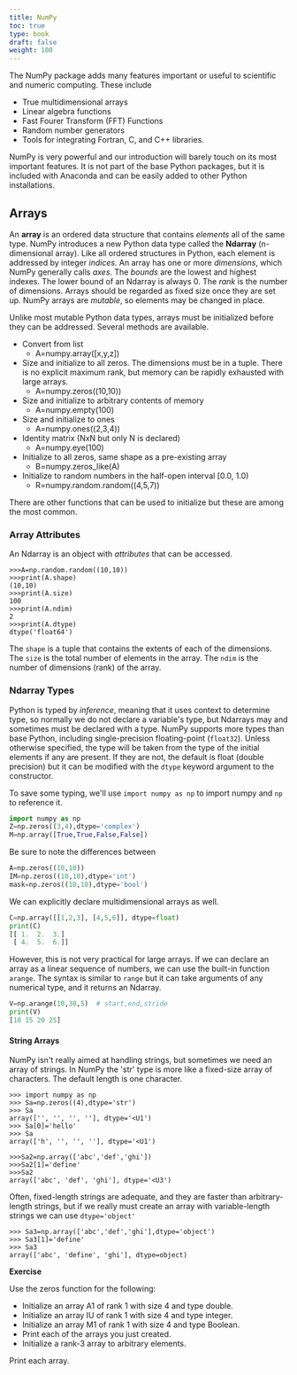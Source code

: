 ```yaml
---
title: NumPy
toc: true
type: book
draft: false
weight: 100
---
```


The NumPy package adds many features important or useful to scientific and numeric computing.  These include

* True multidimensional arrays
* Linear algebra functions
* Fast Fourer Transform (FFT) Functions
* Random number generators 
* Tools for integrating Fortran, C, and C++ libraries.

NumPy is very powerful and our introduction will barely touch on its most important features.
It is not part of the base Python packages, but it is included with Anaconda and can be easily added to other Python installations.  

## Arrays

An __array__ is an ordered data structure that contains _elements_ all of the same type. NumPy introduces a new Python data type called the __Ndarray__ (n-dimensional array).  Like all ordered structures in Python, each element is addressed by integer _indices_.  An array has one or more _dimensions_, which NumPy generally calls _axes_.  The _bounds_ are the lowest and highest indexes.  The lower bound of an Ndarray is always 0. The _rank_ is the number of dimensions.  Arrays should be regarded as fixed size once they are set up. NumPy arrays are _mutable_, so elements may be changed in place.

Unlike most mutable Python data types, arrays must be initialized before they can be addressed.  Several methods are available.

* Convert from list 
  * A=numpy.array([x,y,z])
* Size and initialize to all zeros.  The dimensions must be in a tuple.  There is no explicit maximum rank, but memory can be rapidly exhausted with large arrays.
  * A=numpy.zeros((10,10))
* Size and initialize to arbitrary contents of memory 
  * A=numpy.empty(100) 
* Size and initialize to ones 
  * A=numpy.ones((2,3,4))
* Identity matrix (NxN but only N is declared)
  * A=numpy.eye(100) 
* Initialize to all zeros, same shape as a pre-existing array 
  * B=numpy.zeros_like(A)
* Initialize to random numbers in the half-open interval [0.0, 1.0)
  * R=numpy.random.random((4,5,7))

There are other functions that can be used to initialize but these are among the most common.

### Array Attributes

An Ndarray is an object with _attributes_ that can be accessed.

```no-highlight
>>>A=np.random.random((10,10))
>>>print(A.shape)
(10,10)
>>>print(A.size)
100
>>>print(A.ndim)
2
>>>print(A.dtype)
dtype('float64')
```
The `shape` is a tuple that contains the extents of each of the dimensions.  The `size` is the total number of elements in the array.  The `ndim` is the number of dimensions (rank) of the array.

### Ndarray Types

Python is typed by _inference_, meaning that it uses context to determine type, so normally we do not declare a variable's type, but Ndarrays may and sometimes must be declared with a type.  NumPy supports more types than base Python, including single-precision floating-point (`float32`). Unless otherwise specified, the type will be taken from the type of the initial elements if any are present.  If they are not, the default is float (double precision) but it can be modified with the `dtype` keyword argument to the constructor.

To save some typing, we'll use `import numpy as np` to import numpy and `np` to reference it.

```python
import numpy as np
Z=np.zeros((3,4),dtype='complex')
M=np.array([True,True,False,False])
```

Be sure to note the differences between

```python
A=np.zeros((10,10))
IM=np.zeros((10,10),dtype='int')
mask=np.zeros((10,10),dtype='bool')
```

We can explicitly declare multidimensional arrays as well.

```python
C=np.array([[1,2,3], [4,5,6]], dtype=float)
print(C)
[[ 1.  2.  3.]
 [ 4.  5.  6.]]
```

However, this is not very practical for large arrays.  If we can declare an array as a linear sequence of numbers, we can use the built-in function `arange`.  The syntax is similar to `range` but it can take arguments of any numerical type, and it returns an Ndarray.

```python
V=np.arange(10,30,5)  # start,end,stride 
print(V)
[10 15 20 25]
```

#### String Arrays

NumPy isn't really aimed at handling strings, but sometimes we need an array of strings.  In NumPy the 'str' type is more like a fixed-size array of characters.
The default length is one character.

```no-highlight
>>> import numpy as np
>>> Sa=np.zeros((4),dtype='str')
>>> Sa
array(['', '', '', ''], dtype='<U1')
>>> Sa[0]='hello'
>>> Sa
array(['h', '', '', ''], dtype='<U1')

>>>Sa2=np.array(['abc','def','ghi'])
>>>Sa2[1]='define'
>>>Sa2
array(['abc', 'def', 'ghi'], dtype='<U3')
```

Often, fixed-length strings are adequate, and they are faster than arbitrary-length strings, but if we really must create an array with variable-length strings we can use `dtype='object'`
```no-highlight
>>> Sa3=np.array(['abc','def','ghi'],dtype='object')
>>> Sa3[1]='define'
>>> Sa3
array(['abc', 'define', 'ghi'], dtype=object)
```

**Exercise**

Use the zeros function for the following:

* Initialize an array A1 of rank 1 with size 4 and type double.
* Initialize an array IU of rank 1 with size 4 and type integer.
* Initialize an array M1 of rank 1 with size 4 and type Boolean.
* Print each of the arrays you just created.
* Initialize a rank-3 array to arbitrary elements.

Print each array.
